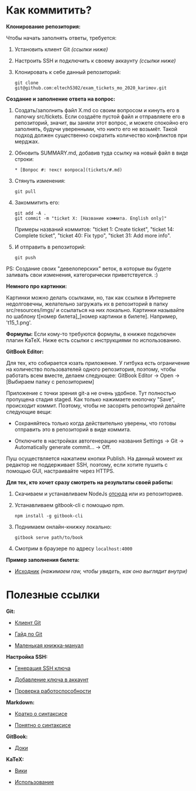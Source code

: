 # Как коммитить?

**Клонирование репозитория:**

Чтобы начать заполнять ответы, требуется:

1. Установить клиент Git *(ссылки ниже)*

2. Настроить SSH и подключить к своему аккаунту *(ссылки ниже)*

3. Клонировать к себе данный репозиторий:
   ```
   git clone git@github.com:eltech5302/exam_tickets_mo_2020_karimov.git
   ```


**Создание и заполнение ответа на вопрос:**

1. Создать/заполнить файл X.md со своим вопросом и кинуть его в папочку src/tickets. Если создаёте пустой файл и отправляете его в репозиторий, значит, вы заняли этот вопрос, и можете спокойно его заполнять, будучи уверенными, что никто его не возьмёт. Такой подход должен существенно сократить количество конфликтов при мерджах.

2. Обновить SUMMARY.md, добавив туда ссылку на новый файл в виде строки:
   ```
   * [Вопрос #: текст вопроса](tickets/#.md)
   ```

3. Стянуть изменения:
   ```
   git pull
   ```

4. Закоммитить его:
   ```
   git add -A .
   git commit -m "ticket X: [Название коммита. English only]"
   ```
   Примеры названий коммитов: "ticket 1: Create ticket", "ticket 14: Complete ticket", "ticket 40: Fix typo", "ticket 31: Add more info".

5. И отправить в репозиторий:
   ```
   git push
   ```

PS: Создание своих "девелоперских" веток, в которые вы будете заливать свои изменения, категорически приветствуется. :)


**Немного про картинки:**

Картинки можно делать ссылками, но, так как ссылки в Интернете недолговечны, желательно загружать их в репозиторий в папку src/resources/imgs/ и ссылаться на них локально. Картинки называйте по шаблону t[номер билета]_[номер картинки в билете]. Например, 't15_1.png'.


**Формулы:**
Если кому-то требуются формулы, в книжке подключен плагин KaTeX. Ниже есть ссылки с инструкциями по использованию.


**GitBook Editor:**

Для тех, кто собирается юзать приложение. У гитбука есть ограничение на количество пользователей одного репозитория, поэтому, чтобы работать всем вместе, делаем следующее: GitBook Editor -> Open -> [Выбираем папку с репозиторием]

Приложение с точки зрения git-а не очень удобное. Тут полностью пропущена стадия staged. Как только нажимаете кнопочку "Save", происходит коммит. Поэтому, чтобы не засорять репозиторий делайте следующие вещи:

* Сохраняйтесь только когда действительно уверены, что готовы отправить это в репозиторий в виде коммита.

* Отключите в настройках автогенерацию названия Settings -> Git -> Automatically generate commit... -> Off.

Пуш осуществляется нажатием кнопки Publish. На данный момент их редактор не поддерживает SSH, поэтому, если хотите пушить с помощью GUI, настраивайте через HTTPS.


**Для тех, кто хочет сразу смотреть на результаты своей работы:**

1. Скачиваем и устанавливаем NodeJs [отсюда](https://nodejs.org/en/download/) или из репозиториев.

2. Устанавливаем gitbook-cli с помощью npm.
   ```
   npm install -g gitbook-cli
   ```

3. Поднимаем онлайн-книжку локально:
   ```
   gitbook serve path/to/book
   ```

4. Смотрим в браузере по адресу `localhost:4000`


**Пример заполнения билета:**

* [Исходник](src/tickets/0.md)
*(нажимаем raw, чтобы увидеть, как оно выглядит внутри)*


# Полезные ссылки
**Git:**

* [Клиент Git](https://git-scm.com/download/win)

* [Гайд по Git](https://githowto.com/create_a_project)

* [Маленькая книжка-мануал](https://git-scm.com/book/ru/v1)


**Настройка SSH:**

* [Генерация SSH ключа](https://help.github.com/articles/generating-a-new-ssh-key-and-adding-it-to-the-ssh-agent)

* [Добавление ключа в аккаунт](https://help.github.com/articles/adding-a-new-ssh-key-to-your-github-account/)

* [Проверка работоспособности](https://help.github.com/articles/testing-your-ssh-connection/)


**Markdown:**

* [Кратко о синтаксисе](https://guides.github.com/pdfs/markdown-cheatsheet-online.pdf)

* [Понятно о синтаксисе](http://webdesign.ru.net/article/pravila-oformleniya-fayla-readmemd-na-github.html)


**GitBook:**

* [Доки](https://gitbookio.gitbooks.io/documentation/content/index.html)


**KaTeX:**

* [Вики](https://github.com/Khan/KaTeX/wiki)

* [Использование](https://gitbookio.gitbooks.io/documentation/content/format/math.html)
